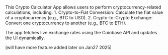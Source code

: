 This Crypto Calculator App allows users to perform cryptocurrency-related calculations, including:
	1.	Crypto-to-Fiat Conversion: Calculate the fiat value of a cryptocurrency (e.g., BTC to USD).
	2.	Crypto-to-Crypto Exchange: Convert one cryptocurrency to another (e.g., BTC to ETH).

The app fetches live exchange rates using the Coinbase API and updates the UI dynamically.

(will have more feature added later on Jan27 2025)
